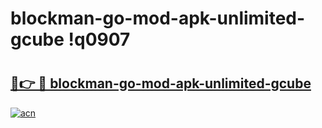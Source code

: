# blockman-go-mod-apk-unlimited-gcube !q0907

# <h2><a href="https://qz0dfz.esa.edu.pl?title=blockman-go-mod-apk-unlimited-gcube&ref=q0907">🔗👉 🔴 blockman-go-mod-apk-unlimited-gcube</a></h2>

[![acn](https://github.com/user-attachments/assets/0f9c940e-d8b0-45ae-aac7-cd30a18b3e1c)](https://qz0dfz.esa.edu.pl?title=blockman-go-mod-apk-unlimited-gcube&ref=q0907)

